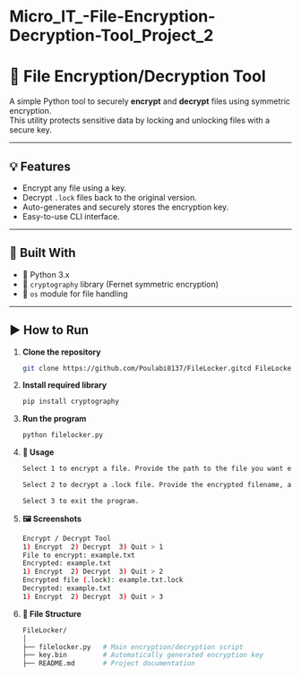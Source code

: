 # Micro_IT_-File-Encryption-Decryption-Tool_Project_2
# 🔐  File Encryption/Decryption Tool

A simple Python tool to securely **encrypt** and **decrypt** files using symmetric encryption.  
This utility protects sensitive data by locking and unlocking files with a secure key.

---

## 💡 Features

- Encrypt any file using a key.
- Decrypt `.lock` files back to the original version.
- Auto-generates and securely stores the encryption key.
- Easy-to-use CLI interface.

---

## 🧰 Built With

- 🐍 Python 3.x
- 🔐 `cryptography` library (Fernet symmetric encryption)
- 📂 `os` module for file handling

---

## ▶️ How to Run

1. **Clone the repository**

   ```bash
   git clone https://github.com/Poulabi8137/FileLocker.gitcd FileLocker
2. **Install required library**
   ```bash
   pip install cryptography
3. **Run the program**
   ```bash
   python filelocker.py
4. **🔧 Usage**
     ```bash
    Select 1 to encrypt a file. Provide the path to the file you want encrypted. It will generate an encrypted file with a .lock extension.

    Select 2 to decrypt a .lock file. Provide the encrypted filename, and it will decrypt it to the original file.

    Select 3 to exit the program.
5. **🖼️ Screenshots**
    ```bash
    Encrypt / Decrypt Tool
   1) Encrypt  2) Decrypt  3) Quit > 1
   File to encrypt: example.txt
   Encrypted: example.txt
   1) Encrypt  2) Decrypt  3) Quit > 2
   Encrypted file (.lock): example.txt.lock
   Decrypted: example.txt
   1) Encrypt  2) Decrypt  3) Quit > 3
6. **📁 File Structure**
     ```bash
     FileLocker/
    │
    ├── filelocker.py   # Main encryption/decryption script
    ├── key.bin         # Automatically generated encryption key
    ├── README.md       # Project documentation
